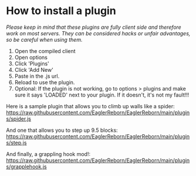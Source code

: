 # How to install a plugin

<i>Please keep in mind that these plugins are fully client side and therefore work on most servers. They can be considered hacks or unfair advantages, so be careful when using them.</i>

<ol>
  <li>Open the compiled client</li>
  <li>Open options</li>
  <li>Click 'Plugins'</li>
  <li>Click 'Add New'</li>
  <li>Paste in the .js url.</li>
  <li>Reload to use the plugin.</li>
  <li>Optional: If the plugin is not working, go to options > plugins and make sure it says 'LOADED' next to your plugin. If it doesn't, it's not my fault!!!</li>
</ol>

Here is a sample plugin that allows you to climb up walls like a spider:
https://raw.githubusercontent.com/EaglerReborn/EaglerReborn/main/plugins/spider.js

And one that allows you to step up 9.5 blocks:<br>
https://raw.githubusercontent.com/EaglerReborn/EaglerReborn/main/plugins/step.js

And finally, a grappling hook mod!:<br>
https://raw.githubusercontent.com/EaglerReborn/EaglerReborn/main/plugins/grapplehook.js
